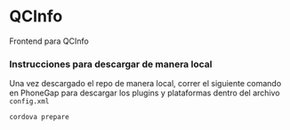 # QCInfo

Frontend para QCInfo

### Instrucciones para descargar de manera local

Una vez descargado el repo de manera local, correr el siguiente comando en PhoneGap para descargar los plugins y plataformas dentro del archivo `config.xml`

```
cordova prepare
```
